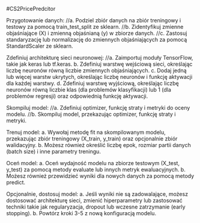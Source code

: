 #CS2PricePredcitor


Przygotowanie danych:
//a. Podziel zbiór danych na zbiór treningowy i testowy za pomocą train_test_split ze sklearn.
//b. Zidentyfikuj zmienne objaśniające (X) i zmienną objaśnianą (y) w zbiorze danych.
//c. Zastosuj standaryzację lub normalizację do zmiennych objaśniających za pomocą StandardScaler ze sklearn.

Zdefiniuj architekturę sieci neuronowej:
//a. Zaimportuj moduły TensorFlow, takie jak keras lub tf.keras.
b. Zdefiniuj warstwę wejściową sieci, określając liczbę neuronów równą liczbie zmiennych objaśniających.
c. Dodaj jedną lub więcej warstw ukrytych, określając liczbę neuronów i funkcję aktywacji dla każdej warstwy.
d. Zdefiniuj warstwę wyjściową, określając liczbę neuronów równą liczbie klas (dla problemów klasyfikacji) lub 1 (dla problemów regresji) oraz odpowiednią funkcję aktywacji.

Skompiluj model:
//a. Zdefiniuj optimizer, funkcję straty i metryki do oceny modelu.
//b. Skompiluj model, przekazując optimizer, funkcję straty i metryki.

Trenuj model:
a. Wywołaj metodę fit na skompilowanym modelu, przekazując zbiór treningowy (X_train, y_train) oraz opcjonalnie zbiór walidacyjny.
b. Możesz również określić liczbę epok, rozmiar partii danych (batch size) i inne parametry treningu.

Oceń model:
a. Oceń wydajność modelu na zbiorze testowym (X_test, y_test) za pomocą metody evaluate lub innych metryk ewaluacyjnych.
b. Możesz również przewidzieć wyniki dla nowych danych za pomocą metody predict.

Opcjonalnie, dostosuj model:
a. Jeśli wyniki nie są zadowalające, możesz dostosować architekturę sieci, zmienić hiperparametry lub zastosować techniki takie jak regularyzacja, dropout lub wczesne zatrzymanie (early stopping).
b. Powtórz kroki 3-5 z nową konfiguracją modelu.
